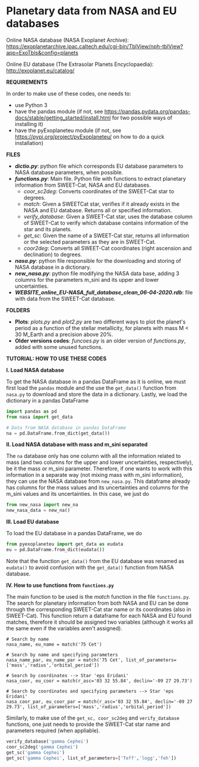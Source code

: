 # Planetary data from NASA and EU databases

Online NASA database (NASA Exoplanet Archive): https://exoplanetarchive.ipac.caltech.edu/cgi-bin/TblView/nph-tblView?app=ExoTbls&config=planets

Online EU database (The Extrasolar Planets Encyclopaedia): http://exoplanet.eu/catalog/

**REQUIREMENTS**

In order to make use of these codes, one needs to:
- use Python 3
- have the pandas module (if not, see https://pandas.pydata.org/pandas-docs/stable/getting_started/install.html for two possible ways of installing it)
- have the pyExoplaneteu module (if not, see https://pypi.org/project/pyExoplaneteu/ on how to do a quick installation)


**FILES**

- ***dictio.py***: python file which corresponds EU database parameters to NASA database parameters, when possible.
- ***functions.py***: Main file. Python file with functions to extract planetary information from SWEET-Cat, NASA and EU databases.
  - *coor_sc2deg*: Converts coordinates of the SWEET-Cat star to degrees.
  - *match*: Given a SWEETCat star, verifies if it already exists in the NASA and EU database. Returns all or specified information.
  - *verify_database*: Given a SWEET-Cat star, uses the database column of SWEET-Cat to verify which database contains information of the star and its planets.
  - *get_sc*: Given the name of a SWEET-Cat star, returns all information or the selected parameters as they are in SWEET-Cat.
  - *coor2deg*: Converts all SWEET-Cat coordinates (right ascension and declination) to degrees.
- ***nasa.py***: python file responsible for the downloading and storing of NASA database in a dictionary.
- ***new_nasa.py***: python file modifying the NASA data base, adding 3 columns for the parameters m_sini and its upper and lower uncertainties.
- ***WEBSITE_online_EU-NASA_full_database_clean_06-04-2020.rdb***: file with data from the SWEET-Cat database.


**FOLDERS**
- **Plots**: *plots.py* and *plot2.py* are two different ways to plot the planet's period as a function of the stellar metallicity, for planets with mass M < 30 M_Earth and a precision above 20%.
- **Older versions codes**: *funcoes.py* is an older version of *functions.py*, added with some unused functions.

**TUTORIAL: HOW TO USE THESE CODES**

**I. Load NASA database**

To get the NASA database in a pandas DataFrame as it is online, we must first load the ```pandas``` module and the use the ```get_data()``` function from ```nasa.py``` to download and store the data in a dictionary. Lastly, we load the dictionary in a pandas DataFrame

```python
import pandas as pd
from nasa import get_data

# Data from NASA database in pandas DataFrame
na = pd.DataFrame.from_dict(get_data())
```

**II. Load NASA database with mass and m_sini separated**

The ```na``` database only has one column with all the information related to mass (and two columns for the upper and lower uncertainties, respectively), be it the mass or m_sini parameter. Therefore, if one wants to work with this information in a separate way (not mixing mass with m_sini information), they can use the NASA database from ```new_nasa.py```. This dataframe already has columns for the mass values and its uncertainties and columns for the m_sini values and its uncertainties. In this case, we just do

```python
from new_nasa import new_na
new_nasa_data = new_na()
```
**III. Load EU database**

To load the EU database in a pandas DataFrame, we do

```python
from pyexoplaneteu import get_data as eudata
eu = pd.DataFrame.from_dict(eudata())
```
Note that the function ```get_data()``` from the EU database was renamed as ```eudata()``` to avoid confusion with the ```get_data()``` function from NASA database.

**IV. How to use functions from ```functions.py```**

The main function to be used is the *match* function in the file ```functions.py```. The search for planetary information from both NASA and EU can be done through the corresponding SWEET-Cat star name or its coordinates (also in SWEET-Cat). This function return a dataframe for each NASA and EU found matches, therefore it should be assigned two variables (although it works all the same even if the variables aren't assigned).

```pyhton
# Search by name
nasa_name, eu_name = match('75 Cet')

# Search by name and specifying parameters
nasa_name_par, eu_name_par = match('75 Cet', list_of_parameters=['mass','radius','orbital_period'])

# Search by coordinates --> Star 'eps Eridani'
nasa_coor, eu_coor = match(r_asc='03 32 55.84', declin='-09 27 29.73')

# Search by coordinates and specifying parameters --> Star 'eps Eridani'
nasa_coor_par, eu_coor_par = match(r_asc='03 32 55.84', declin='-09 27 29.73', list_of_parameters=['mass','radius','orbital_period'])
```
Similarly, to make use of the ```get_sc, coor_sc2deg``` and ```verify_database``` functions, one just needs to provide the SWEET-Cat star name and parameters required (when appliable).

```python
verify_database('gamma Cephei')
coor_sc2deg('gamma Cephei')
get_sc('gamma Cephei')
get_sc('gamma Cephei', list_of_parameters=['Teff','logg','feh'])
```
